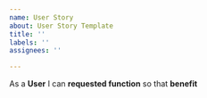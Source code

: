 ```yaml
---
name: User Story
about: User Story Template
title: ''
labels: ''
assignees: ''

---
```


As a **User** I can **requested function** so that **benefit**
